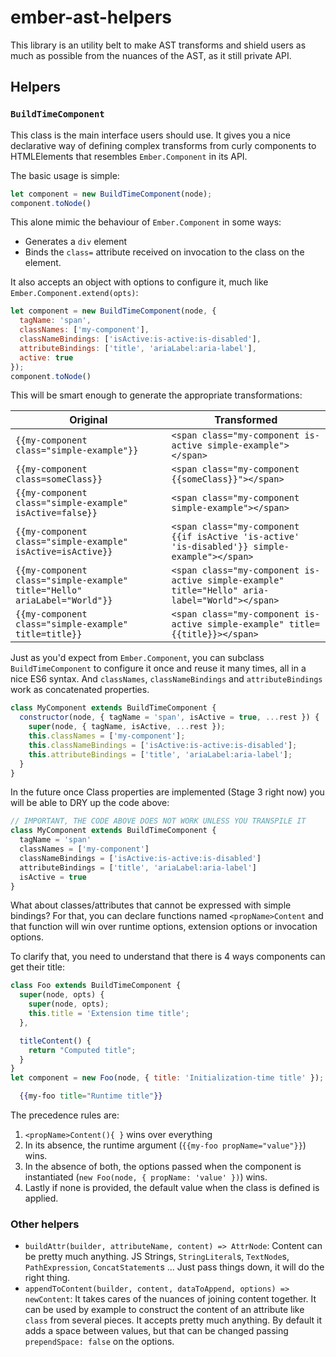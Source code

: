 # ember-ast-helpers

This library is an utility belt to make AST transforms and shield users as much as possible from
the nuances of the AST, as it still private API.



## Helpers

### `BuildTimeComponent`

This class is the main interface users should use. It gives you a nice declarative way of defining
complex transforms from curly components to HTMLElements that resembles `Ember.Component` in its
API.

The basic usage is simple:
```js
let component = new BuildTimeComponent(node);
component.toNode()
```

This alone mimic the behaviour of `Ember.Component` in some ways:
- Generates a `div` element
- Binds the `class=` attribute received on invocation to the class on the element.

It also accepts an object with options to configure it, much like `Ember.Component.extend(opts)`:

```js
let component = new BuildTimeComponent(node, {
  tagName: 'span',
  classNames: ['my-component'],
  classNameBindings: ['isActive:is-active:is-disabled'],
  attributeBindings: ['title', 'ariaLabel:aria-label'],
  active: true
});
component.toNode()
```

This will be smart enough to generate the appropriate transformations:

| Original                                       | Transformed                          |
|------------------------------------------------|--------------------------------------|
| `{{my-component class="simple-example"}}`      | `<span class="my-component is-active simple-example"></span>` |
| `{{my-component class=someClass}}`      | `<span class="my-component {{someClass}}"></span>` |
| `{{my-component class="simple-example" isActive=false}}`      | `<span class="my-component simple-example"></span>` |
| `{{my-component class="simple-example" isActive=isActive}}`   | `<span class="my-component {{if isActive 'is-active' 'is-disabled'}} simple-example"></span>` |
| `{{my-component class="simple-example" title="Hello" ariaLabel="World"}}`   | `<span class="my-component is-active simple-example" title="Hello" aria-label="World"></span>` |
| `{{my-component class="simple-example" title=title}}`   | `<span class="my-component is-active simple-example" title={{title}}></span>` |

Just as you'd expect from `Ember.Component`, you can subclass `BuildTimeComponent` to configure it
once and reuse it many times, all in a nice ES6 syntax. And `classNames`, `classNameBindings` and
`attributeBindings` work as concatenated properties.

```js
class MyComponent extends BuildTimeComponent {
  constructor(node, { tagName = 'span', isActive = true, ...rest }) {
    super(node, { tagName, isActive, ...rest });
    this.classNames = ['my-component'];
    this.classNameBindings = ['isActive:is-active:is-disabled'];
    this.attributeBindings = ['title', 'ariaLabel:aria-label'];
  }
}
```

In the future once Class properties are implemented (Stage 3 right now) you will be able to DRY up the
code above:

```js
// IMPORTANT, THE CODE ABOVE DOES NOT WORK UNLESS YOU TRANSPILE IT
class MyComponent extends BuildTimeComponent {
  tagName = 'span'
  classNames = ['my-component']
  classNameBindings = ['isActive:is-active:is-disabled']
  attributeBindings = ['title', 'ariaLabel:aria-label']
  isActive = true
}
```

What about classes/attributes that cannot be expressed with simple bindings?
For that, you can declare functions named `<propName>Content` and that function
will win over runtime options, extension options or invocation options.

To clarify that, you need to understand that there is 4 ways components can get their title:
```js
class Foo extends BuildTimeComponent {
  super(node, opts) {
    super(node, opts);
    this.title = 'Extension time title';
  },

  titleContent() {
    return "Computed title";
  }
}
let component = new Foo(node, { title: 'Initialization-time title' });
```
```hbs
  {{my-foo title="Runtime title"}}
```

The precedence rules are:

1) `<propName>Content(){ }` wins over everything
2) In its absence, the runtime argument (`{{my-foo propName="value"}}`) wins.
3) In the absence of both, the options passed when the component is instantiated (`new Foo(node, { propName: 'value' })`) wins.
4) Lastly if none is provided, the default value when the class is defined is applied.

### Other helpers

- `buildAttr(builder, attributeName, content) => AttrNode`:  Content can be pretty much anything. JS Strings, `StringLiteral`s, `TextNode`s, `PathExpression`, `ConcatStatement`s ... Just pass things down, it will do the right thing.
- `appendToContent(builder, content, dataToAppend, options) => newContent`: It takes cares of the nuances of joining content together. It can be used by example to construct the content of an attribute like `class` from several pieces. It accepts pretty much anything. By default it adds a space between values, but that can be changed passing `prependSpace: false` on the options.
